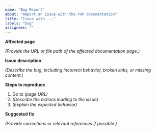 ```yaml
---
name: "Bug Report"
about: "Report an issue with the PHP documentation"
title: "Issue with ..."
labels: "bug"
assignees: ""
---
```


**Affected page**

_(Provide the URL or file path of the affected documentation page.)_

**Issue description**

_(Describe the bug, including incorrect behavior, broken links, or missing content.)_

**Steps to reproduce**

1. Go to _(page URL)_
2. _(Describe the actions leading to the issue)_
3. _(Explain the expected behavior)_

**Suggested fix**

_(Provide corrections or relevant references if possible.)_
